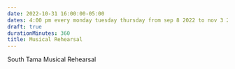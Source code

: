 ```yaml
---
date: 2022-10-31 16:00:00-05:00
dates: 4:00 pm every monday tuesday thursday from sep 8 2022 to nov 3 2022
draft: true
durationMinutes: 360
title: Musical Rehearsal
---
```


South Tama Musical Rehearsal